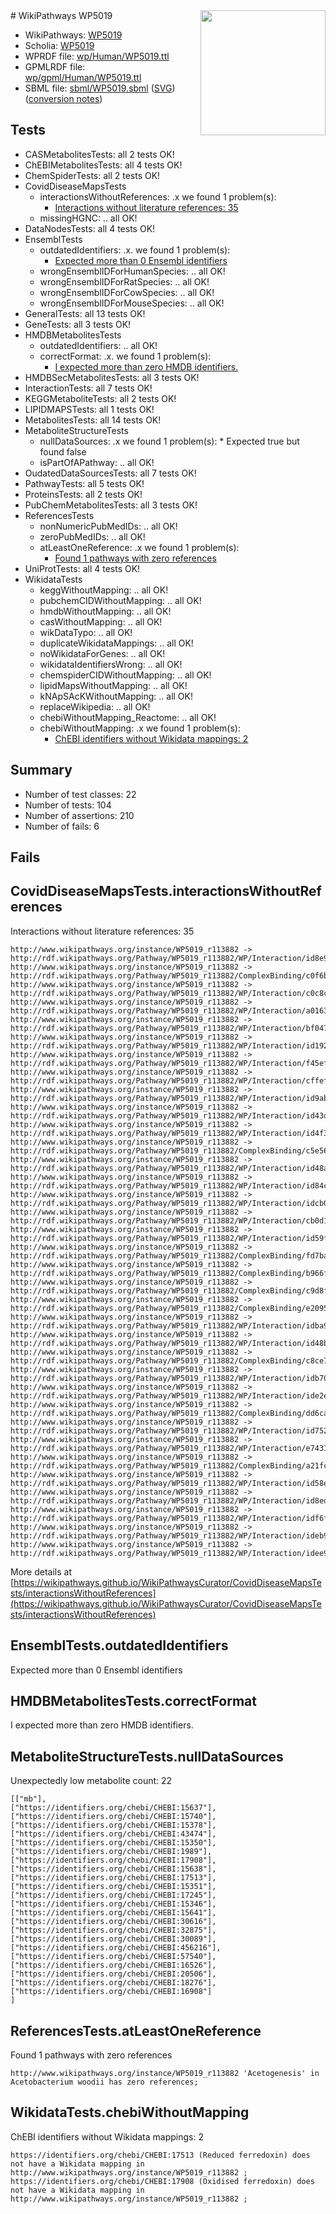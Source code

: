 <img style="float: right; width: 200px" src="../logo.png" />
# WikiPathways WP5019

* WikiPathways: [WP5019](https://identifiers.org/wikipathways:WP5019)
* Scholia: [WP5019](https://scholia.toolforge.org/wikipathways/WP5019)
* WPRDF file: [wp/Human/WP5019.ttl](../wp/Human/WP5019.ttl)
* GPMLRDF file: [wp/gpml/Human/WP5019.ttl](../wp/gpml/Human/WP5019.ttl)
* SBML file: [sbml/WP5019.sbml](../sbml/WP5019.sbml) ([SVG](../sbml/WP5019.svg)) ([conversion notes](../sbml/WP5019.txt))

## Tests
* CASMetabolitesTests: all 2 tests OK!
* ChEBIMetabolitesTests: all 4 tests OK!
* ChemSpiderTests: all 2 tests OK!
* CovidDiseaseMapsTests
    * interactionsWithoutReferences: .x we found 1 problem(s):
        * [Interactions without literature references: 35](#9701cd24)
    * missingHGNC: .. all OK!
* DataNodesTests: all 4 tests OK!
* EnsemblTests
    * outdatedIdentifiers: .x. we found 1 problem(s):
        * [Expected more than 0 Ensembl identifiers](#f44398b7)
    * wrongEnsemblIDForHumanSpecies: .. all OK!
    * wrongEnsemblIDForRatSpecies: .. all OK!
    * wrongEnsemblIDForCowSpecies: .. all OK!
    * wrongEnsemblIDForMouseSpecies: .. all OK!
* GeneralTests: all 13 tests OK!
* GeneTests: all 3 tests OK!
* HMDBMetabolitesTests
    * outdatedIdentifiers: .. all OK!
    * correctFormat: .x. we found 1 problem(s):
        * [I expected more than zero HMDB identifiers.](#ad154c1e)
* HMDBSecMetabolitesTests: all 3 tests OK!
* InteractionTests: all 7 tests OK!
* KEGGMetaboliteTests: all 2 tests OK!
* LIPIDMAPSTests: all 1 tests OK!
* MetabolitesTests: all 14 tests OK!
* MetaboliteStructureTests
    * nullDataSources: .x we found 1 problem(s):
            * Expected true but found false
    * isPartOfAPathway: .. all OK!
* OudatedDataSourcesTests: all 7 tests OK!
* PathwayTests: all 5 tests OK!
* ProteinsTests: all 2 tests OK!
* PubChemMetabolitesTests: all 3 tests OK!
* ReferencesTests
    * nonNumericPubMedIDs: .. all OK!
    * zeroPubMedIDs: .. all OK!
    * atLeastOneReference: .x we found 1 problem(s):
        * [Found 1 pathways with zero references](#35eb778e)
* UniProtTests: all 4 tests OK!
* WikidataTests
    * keggWithoutMapping: .. all OK!
    * pubchemCIDWithoutMapping: .. all OK!
    * hmdbWithoutMapping: .. all OK!
    * casWithoutMapping: .. all OK!
    * wikDataTypo: .. all OK!
    * duplicateWikidataMappings: .. all OK!
    * noWikidataForGenes: .. all OK!
    * wikidataIdentifiersWrong: .. all OK!
    * chemspiderCIDWithoutMapping: .. all OK!
    * lipidMapsWithoutMapping: .. all OK!
    * kNApSAcKWithoutMapping: .. all OK!
    * replaceWikipedia: .. all OK!
    * chebiWithoutMapping_Reactome: .. all OK!
    * chebiWithoutMapping: .x we found 1 problem(s):
        * [ChEBI identifiers without Wikidata mappings: 2](#a8d554ce)


## Summary

* Number of test classes: 22
* Number of tests: 104
* Number of assertions: 210
* Number of fails: 6

## Fails

<a name="9701cd24" />

## CovidDiseaseMapsTests.interactionsWithoutReferences

Interactions without literature references: 35
```
http://www.wikipathways.org/instance/WP5019_r113882 -> http://rdf.wikipathways.org/Pathway/WP5019_r113882/WP/Interaction/id8e976caf
http://www.wikipathways.org/instance/WP5019_r113882 -> http://rdf.wikipathways.org/Pathway/WP5019_r113882/ComplexBinding/c0f6b
http://www.wikipathways.org/instance/WP5019_r113882 -> http://rdf.wikipathways.org/Pathway/WP5019_r113882/WP/Interaction/c0c8c
http://www.wikipathways.org/instance/WP5019_r113882 -> http://rdf.wikipathways.org/Pathway/WP5019_r113882/WP/Interaction/a0163
http://www.wikipathways.org/instance/WP5019_r113882 -> http://rdf.wikipathways.org/Pathway/WP5019_r113882/WP/Interaction/bf047
http://www.wikipathways.org/instance/WP5019_r113882 -> http://rdf.wikipathways.org/Pathway/WP5019_r113882/WP/Interaction/id192c7b4a
http://www.wikipathways.org/instance/WP5019_r113882 -> http://rdf.wikipathways.org/Pathway/WP5019_r113882/WP/Interaction/f45ef
http://www.wikipathways.org/instance/WP5019_r113882 -> http://rdf.wikipathways.org/Pathway/WP5019_r113882/WP/Interaction/cffef
http://www.wikipathways.org/instance/WP5019_r113882 -> http://rdf.wikipathways.org/Pathway/WP5019_r113882/WP/Interaction/id9ab97d5f
http://www.wikipathways.org/instance/WP5019_r113882 -> http://rdf.wikipathways.org/Pathway/WP5019_r113882/WP/Interaction/id43d52636
http://www.wikipathways.org/instance/WP5019_r113882 -> http://rdf.wikipathways.org/Pathway/WP5019_r113882/WP/Interaction/id4f3af248
http://www.wikipathways.org/instance/WP5019_r113882 -> http://rdf.wikipathways.org/Pathway/WP5019_r113882/ComplexBinding/c5e56
http://www.wikipathways.org/instance/WP5019_r113882 -> http://rdf.wikipathways.org/Pathway/WP5019_r113882/WP/Interaction/id48aa4469
http://www.wikipathways.org/instance/WP5019_r113882 -> http://rdf.wikipathways.org/Pathway/WP5019_r113882/WP/Interaction/id84c19ee7
http://www.wikipathways.org/instance/WP5019_r113882 -> http://rdf.wikipathways.org/Pathway/WP5019_r113882/WP/Interaction/idcb0cc195
http://www.wikipathways.org/instance/WP5019_r113882 -> http://rdf.wikipathways.org/Pathway/WP5019_r113882/WP/Interaction/cb0d1
http://www.wikipathways.org/instance/WP5019_r113882 -> http://rdf.wikipathways.org/Pathway/WP5019_r113882/WP/Interaction/id59fbd0e3
http://www.wikipathways.org/instance/WP5019_r113882 -> http://rdf.wikipathways.org/Pathway/WP5019_r113882/ComplexBinding/fd7ba
http://www.wikipathways.org/instance/WP5019_r113882 -> http://rdf.wikipathways.org/Pathway/WP5019_r113882/ComplexBinding/b966f
http://www.wikipathways.org/instance/WP5019_r113882 -> http://rdf.wikipathways.org/Pathway/WP5019_r113882/ComplexBinding/c9d8f
http://www.wikipathways.org/instance/WP5019_r113882 -> http://rdf.wikipathways.org/Pathway/WP5019_r113882/ComplexBinding/e2095
http://www.wikipathways.org/instance/WP5019_r113882 -> http://rdf.wikipathways.org/Pathway/WP5019_r113882/WP/Interaction/idba9e932
http://www.wikipathways.org/instance/WP5019_r113882 -> http://rdf.wikipathways.org/Pathway/WP5019_r113882/WP/Interaction/id48bab90b
http://www.wikipathways.org/instance/WP5019_r113882 -> http://rdf.wikipathways.org/Pathway/WP5019_r113882/ComplexBinding/c8ce7
http://www.wikipathways.org/instance/WP5019_r113882 -> http://rdf.wikipathways.org/Pathway/WP5019_r113882/WP/Interaction/idb70e2922
http://www.wikipathways.org/instance/WP5019_r113882 -> http://rdf.wikipathways.org/Pathway/WP5019_r113882/WP/Interaction/ide2e37f0
http://www.wikipathways.org/instance/WP5019_r113882 -> http://rdf.wikipathways.org/Pathway/WP5019_r113882/ComplexBinding/dd6ca
http://www.wikipathways.org/instance/WP5019_r113882 -> http://rdf.wikipathways.org/Pathway/WP5019_r113882/WP/Interaction/id752f0f0e
http://www.wikipathways.org/instance/WP5019_r113882 -> http://rdf.wikipathways.org/Pathway/WP5019_r113882/WP/Interaction/e7431
http://www.wikipathways.org/instance/WP5019_r113882 -> http://rdf.wikipathways.org/Pathway/WP5019_r113882/ComplexBinding/a21fc
http://www.wikipathways.org/instance/WP5019_r113882 -> http://rdf.wikipathways.org/Pathway/WP5019_r113882/WP/Interaction/id58e440b7
http://www.wikipathways.org/instance/WP5019_r113882 -> http://rdf.wikipathways.org/Pathway/WP5019_r113882/WP/Interaction/id8ed8b579
http://www.wikipathways.org/instance/WP5019_r113882 -> http://rdf.wikipathways.org/Pathway/WP5019_r113882/WP/Interaction/idf6f6d75
http://www.wikipathways.org/instance/WP5019_r113882 -> http://rdf.wikipathways.org/Pathway/WP5019_r113882/WP/Interaction/ideb932d04
http://www.wikipathways.org/instance/WP5019_r113882 -> http://rdf.wikipathways.org/Pathway/WP5019_r113882/WP/Interaction/idee9950c3
```

More details at [https://wikipathways.github.io/WikiPathwaysCurator/CovidDiseaseMapsTests/interactionsWithoutReferences](https://wikipathways.github.io/WikiPathwaysCurator/CovidDiseaseMapsTests/interactionsWithoutReferences)

<a name="f44398b7" />

## EnsemblTests.outdatedIdentifiers

Expected more than 0 Ensembl identifiers
<a name="ad154c1e" />

## HMDBMetabolitesTests.correctFormat

I expected more than zero HMDB identifiers.
<a name="919041aa" />

## MetaboliteStructureTests.nullDataSources

Unexpectedly low metabolite count: 22
```
[["mb"],
["https://identifiers.org/chebi/CHEBI:15637"],
["https://identifiers.org/chebi/CHEBI:15740"],
["https://identifiers.org/chebi/CHEBI:15378"],
["https://identifiers.org/chebi/CHEBI:43474"],
["https://identifiers.org/chebi/CHEBI:15350"],
["https://identifiers.org/chebi/CHEBI:1989"],
["https://identifiers.org/chebi/CHEBI:17908"],
["https://identifiers.org/chebi/CHEBI:15638"],
["https://identifiers.org/chebi/CHEBI:17513"],
["https://identifiers.org/chebi/CHEBI:15351"],
["https://identifiers.org/chebi/CHEBI:17245"],
["https://identifiers.org/chebi/CHEBI:15346"],
["https://identifiers.org/chebi/CHEBI:15641"],
["https://identifiers.org/chebi/CHEBI:30616"],
["https://identifiers.org/chebi/CHEBI:32875"],
["https://identifiers.org/chebi/CHEBI:30089"],
["https://identifiers.org/chebi/CHEBI:456216"],
["https://identifiers.org/chebi/CHEBI:57540"],
["https://identifiers.org/chebi/CHEBI:16526"],
["https://identifiers.org/chebi/CHEBI:20506"],
["https://identifiers.org/chebi/CHEBI:18276"],
["https://identifiers.org/chebi/CHEBI:16908"]
]
```

<a name="35eb778e" />

## ReferencesTests.atLeastOneReference

Found 1 pathways with zero references
```
http://www.wikipathways.org/instance/WP5019_r113882 'Acetogenesis' in Acetobacterium woodii has zero references; 
```

<a name="a8d554ce" />

## WikidataTests.chebiWithoutMapping

ChEBI identifiers without Wikidata mappings: 2
```
https://identifiers.org/chebi/CHEBI:17513 (Reduced ferredoxin) does not have a Wikidata mapping in http://www.wikipathways.org/instance/WP5019_r113882 ; 
https://identifiers.org/chebi/CHEBI:17908 (Oxidised ferredoxin) does not have a Wikidata mapping in http://www.wikipathways.org/instance/WP5019_r113882 ; 
```

